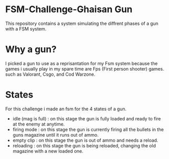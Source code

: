 # FSM-Challenge-Ghaisan Gun
This repository contains a system simulating the diffrent phases of a gun with a FSM system.

# Why a gun?
I picked a gun to use as a reprisantation for my Fsm system because the games i usually play in my spare time are Fps (First person shooter) games. such as Valorant, Csgo, and Cod Warzone.

# States
For this challenge i made an fsm for the 4 states of a gun.
- idle (mag is full) : on this stage the gun is fully loaded and ready to fire at the enemy at anytime.
- firing mode : on this stage the gun is currently firing all the bullets in the guns magazine until it runs out of ammo.
- empty clip : on this stage the gun is out of ammo and needs a reload.
- reloading : on this stage the gun is being reloaded, changing the old magazine with a new loaded one.


